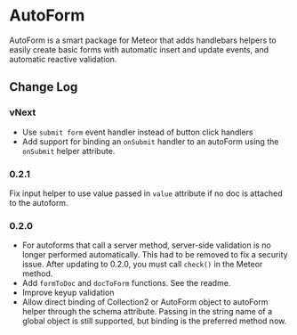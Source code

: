 AutoForm
=========================

AutoForm is a smart package for Meteor that adds handlebars helpers to easily create basic
forms with automatic insert and update events, and automatic reactive validation. 

## Change Log

### vNext

* Use `submit form` event handler instead of button click handlers
* Add support for binding an `onSubmit` handler to an autoForm using the `onSubmit` helper attribute.

### 0.2.1

Fix input helper to use value passed in `value` attribute if no doc is attached to the autoform.

### 0.2.0

* For autoforms that call a server method, server-side validation is no longer performed automatically. This had to be removed to fix a security issue. After updating to 0.2.0, you must call `check()` in the Meteor method.
* Add `formToDoc` and `docToForm` functions. See the readme.
* Improve keyup validation
* Allow direct binding of Collection2 or AutoForm object to autoForm helper through the schema attribute. Passing in the string name of a global object is still supported, but binding is the preferred method now.